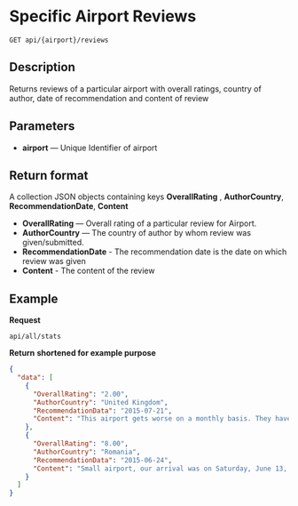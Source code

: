 # Specific Airport Reviews

    GET api/{airport}/reviews

## Description
Returns reviews of a particular airport with overall ratings, country of author, date of recommendation and content of review

## Parameters
- **airport** — Unique Identifier of airport

## Return format
A collection JSON objects containing keys **OverallRating** , **AuthorCountry**, **RecommendationDate**, **Content**

- **OverallRating** — Overall rating of a particular review for Airport.
- **AuthorCountry** — The country of author by whom review was given/submitted.
- **RecommendationDate** - The recommendation date is the date on which review was given
- **Content** - The content of the review 


## Example
**Request**

    api/all/stats

**Return** __shortened for example purpose__
``` json
{
  "data": [
    {
      "OverallRating": "2.00",
      "AuthorCountry": "United Kingdom",
      "RecommendationData": "2015-07-21",
      "Content": "This airport gets worse on a monthly basis. They have spent 3 million pounds on a new front door when it needs bigger and up to date security. Anymore than one plane makes the queue terrible. Arrivals is so small you queue outside if you are sat at the back of the plane and then wait for the smallest baggage belt I have ever seen (I travel every week). It is by far the poorest airport I have had the unfortunate pleasure to use. I recommend using Edinburgh and commuting!"
    },
    {
      "OverallRating": "8.00",
      "AuthorCountry": "Romania",
      "RecommendationData": "2015-06-24",
      "Content": "Small airport, our arrival was on Saturday, June 13, 10:30 PM. Unfortunately, there were three planes landed at the same time approx, and ours was the third, So we had to wait in lane in a crowded tiny corridor for frontier controls, but staff was efficient. Than we stayed in lane to get a taxi to reach city center for 45 mins. Departure was on Monday, June 22, at 12:10 PM, much better, smooth drop-off and security controls, no problem. Limited offer for eat/ drink and shopping, not overpriced, The Granite-City Restaurant in the main hall seemed to be OK! "
    }
  ]
}
```
